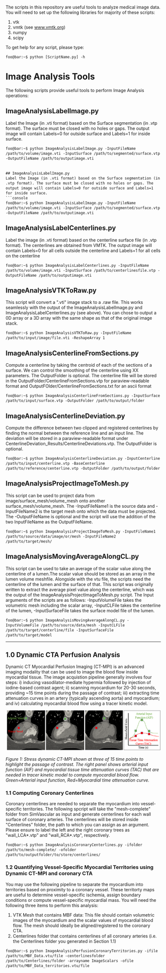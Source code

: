 The scripts in this repository are useful tools to analyze medical image data. You will need to set up the following libraries for majority of these scripts:
1. vtk 
2. vmtk (see www.vmtk.org)
3. numpy
4. scipy

To get help for any script, please type:
```console
foo@bar:~$ python [ScriptName.py] -h
```
# Image Analysis Tools
The following scripts provide useful tools to perform Image Analysis operations:

## ImageAnalysisLabelImage.py
Label the Image (in .vti format) based on the Surface segmentation (in .vtp format). The surface must be closed with no holes or gaps. The output image will contain Labels=0 for outside surface and Labels=1 for inside surface.
```console
foo@bar:~$ python ImageAnalysisLabelImage.py -InputFileName /path/to/volume/image.vti -InputSurface /path/to/segmented/surface.vtp -OutputFileName /path/to/outputimage.vti


## ImageAnalysisLabelImage.py
Label the Image (in .vti format) based on the Surface segmentation (in .vtp format). The surface must be closed with no holes or gaps. The output image will contain Labels=0 for outside surface and Labels=1 for inside surface.
```console
foo@bar:~$ python ImageAnalysisLabelImage.py -InputFileName /path/to/volume/image.vti -InputSurface /path/to/segmented/surface.vtp -OutputFileName /path/to/outputimage.vti
``` 
## ImageAnalysisLabelCenterlines.py
Label the image (in .vti format) based on the centerline surface file (in .vtp format). The centerlines are obtained from VMTK. The output image will contain Labels=0 for all cells outside the centerline and Labels=1 for all cells on the centerline
```console
foo@bar:~$ python ImageAnalysisLabelCenterlines.py -InputFileName /path/to/volume/image.vti -InputSurface /path/to/centerlinesfile.vtp -OutputFileName /path/to/outputimage.vti
```
## ImageAnalysisVTKToRaw.py
This script will convert a ".vti" image stack to a .raw file. This works seamlessly with the output of the ImageAnalysisLabelImage.py and ImageAnalysisLabelCenterlines.py (see above). You can chose to output a 0D array or a 3D array with the same shape as that of the original image stack. 
 
```console
foo@bar:~$ python ImageAnalysisVTKToRaw.py -InputFileName /path/to/input/image/file.vti -ReshapeArray 1
```

## ImageAnalysisCenterlineFromSections.py
Compute a centerline by taking the centroid of each of the sections of a surface. We can control the smoothing of the centerline using XX parameters. The OutputFolder is optional. The centerline file will be stored in the OutputFolder/CenterlineFromSections.vtp for paraview-readable format and OutputFOlder/CenterlineFromSections.txt for an ascii format
```console
foo@bar:~$ python ImageAnalysisCenterlineFromSections.py -InputSurface /path/to/input/surface.vtp -OutputFolder /path/to/output/folder
```

## ImageAnalysisCenterlineDeviation.py
Compute the difference between two clipped and registered centerlines by finding the normal between the reference line and an input line. The deviation will be
stored in a paraview-readable format under CenterlineDeviation_Results/CenterlineDeviations.vtp. The OutputFolder is optional. 
```console
foo@bar:~$ python ImageAnalysisCenterlineDeviation.py -InputCenterline /path/to/input/centerline.vtp -BaseCenterline /path/to/reference/centerline.vtp -OutputFolder /path/to/output/folder
```
## ImageAnalysisProjectImageToMesh.py
This script can be used to project data from image/surface_mesh/volume_mesh onto another surface_mesh/volume_mesh. The -InputFileName1 is the source data and -InputFileName2 is the target mesh onto which the data must be projected. The -OutputFileName is optional and the script will use the addition of the two InputFileName as the OutputFileName.
```console
foo@bar:~$ python ImageAnalysisProjectImageToMesh.py -InputFileName1 /path/to/source/data/image/or/mesh -InputFileName2 /path/to/target/mesh/
```

## ImageAnalysisMovingAverageAlongCL.py
This script can be used to take an average of the scalar value along the centerline of a lumen.The scalar value should be stored as an array in the lumen volume meshfile. Alongside with the vtu file, the scripts need the centerline of the lumen and the surface of that. This script was originally written to extract the average pixel value along the centerline, which was the output of the ImageAnalysisProjectImageToMesh.py script. The Input arguments of the scripts are as follows: -InputVolumeFile takes the volumetric mesh including the scalar array, -InputCLFile takes the centerline of the lumen, -InputSurfaceFile takes the surface model file of the lumen. 
```console
foo@bar:~$ python ImageAnalysisMovingAverageAlongCL.py -InputVolumeFile /path/to/source/data/mesh -InputCLFile /path/to/target/centerline/file -InputSurfaceFile /path/to/target/model
```



---


## 1.0 Dynamic CTA Perfusion Analysis
Dynamic CT Myocardial Perfusion Imaging (CT-MPI) is an advanced imaging modality that can be used to image the blood flow inside myocardial tissue. The image acquistion pipeline generally involves four steps: i) inducing vasodilator-mediate hypermia followed by injection of iodine-based contrast agent; ii) scanning myocardium for 20-30 seconds, providing ~15 time points during the passage of contrast; iii) extracting time attenuation curves in an artery (typically ascending aorta) and myocardium; and iv) calculating myocardial blood flow using a tracer kinetic model. 

![DynamicCTMPI Image1](images/1_DynamiCTMPI_Figure1.png)

*Figure 1: Stress dynamic CT-MPI shown at three of 15 time points to highlight the passage of contrast. The right panel shows arterial input function (AIF) and myocardial tissue time attenuation curves (TAC) that are needed in tracer kinetic model to compute myocardial blood flow. Green=Arterial input function, Red=Myocardial time attenuation curve.* 

### 1.1 Computing Coronary Centerlines
Coronary centerlines are needed to separate the myocardium into vessel-specific territories. The following spcript will take the "mesh-complete" folder from SimVascular as input and generate centerlines for each wall surface of coronary arteries. The centerlines will be stored inside "Centerlines" folder, the path to which you can assign as an argument. Please ensure to label the left and the right coronary trees as "wall_LCA\*.vtp" and "wall_RCA\*.vtp", respectively.

```console
foo@bar:~$ python ImageAnalysisCoronaryCenterlines.py -ifolder /path/to/mesh-complete/ -ofolder /path/to/outputfolder/to/store/centerlines/
```


### 1.2 Quantifying Vessel-Specific Myocardial Territories using Dynamic CT-MPI and coronary CTA
 You may use the following pipeline to separate the myocardium into territories based on proximity to a coronary vessel. These territorty maps are useful to determine vessel-specific ischemia, assign boundary conditions or compute vessel-specific myocardial mass. You will need the following three items to perform this analysis:
1. VTK Mesh that contains MBF data: This file should contain volumetric images of the myocardium and the scalar values of myocardial blood flow. The mesh should ideally be aligned/registered to the coronary CTA.
2. Centerlines folder that contains centerlines of all coronary arteries (i.e. the Centerlines folder you generated in Section 1.1)

```console
foo@bar:~$ python ImageAnalysisPerfusionCoronaryTerritories.py -ifile /path/to/MBF_Data.vtu/file -centerlinesfolder /path/to/Centerlines/folder -arrayname ImageScalars -ofile /path/to/MBF_Data_territories.vtu/file
``` 



 

